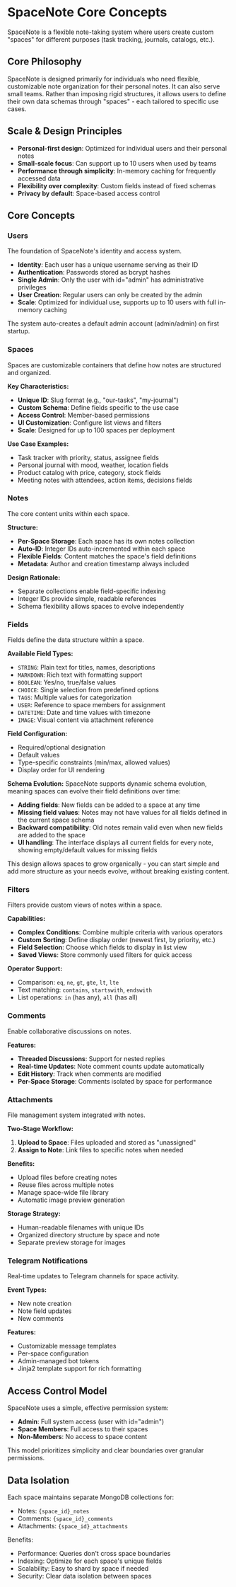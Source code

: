 # SpaceNote Core Concepts

SpaceNote is a flexible note-taking system where users create custom "spaces" for different purposes (task tracking, journals, catalogs, etc.).

## Core Philosophy

SpaceNote is designed primarily for individuals who need flexible, customizable note organization for their personal notes. It can also serve small teams. Rather than imposing rigid structures, it allows users to define their own data schemas through "spaces" - each tailored to specific use cases.

## Scale & Design Principles

- **Personal-first design**: Optimized for individual users and their personal notes
- **Small-scale focus**: Can support up to 10 users when used by teams
- **Performance through simplicity**: In-memory caching for frequently accessed data
- **Flexibility over complexity**: Custom fields instead of fixed schemas
- **Privacy by default**: Space-based access control

## Core Concepts

### Users

The foundation of SpaceNote's identity and access system.

- **Identity**: Each user has a unique username serving as their ID
- **Authentication**: Passwords stored as bcrypt hashes
- **Single Admin**: Only the user with id="admin" has administrative privileges
- **User Creation**: Regular users can only be created by the admin
- **Scale**: Optimized for individual use, supports up to 10 users with full in-memory caching

The system auto-creates a default admin account (admin/admin) on first startup.

### Spaces

Spaces are customizable containers that define how notes are structured and organized.

**Key Characteristics:**
- **Unique ID**: Slug format (e.g., "our-tasks", "my-journal")
- **Custom Schema**: Define fields specific to the use case
- **Access Control**: Member-based permissions
- **UI Customization**: Configure list views and filters
- **Scale**: Designed for up to 100 spaces per deployment

**Use Case Examples:**
- Task tracker with priority, status, assignee fields
- Personal journal with mood, weather, location fields
- Product catalog with price, category, stock fields
- Meeting notes with attendees, action items, decisions fields

### Notes

The core content units within each space.

**Structure:**
- **Per-Space Storage**: Each space has its own notes collection
- **Auto-ID**: Integer IDs auto-incremented within each space
- **Flexible Fields**: Content matches the space's field definitions
- **Metadata**: Author and creation timestamp always included

**Design Rationale:**
- Separate collections enable field-specific indexing
- Integer IDs provide simple, readable references
- Schema flexibility allows spaces to evolve independently

### Fields

Fields define the data structure within a space.

**Available Field Types:**
- `STRING`: Plain text for titles, names, descriptions
- `MARKDOWN`: Rich text with formatting support
- `BOOLEAN`: Yes/no, true/false values
- `CHOICE`: Single selection from predefined options
- `TAGS`: Multiple values for categorization
- `USER`: Reference to space members for assignment
- `DATETIME`: Date and time values with timezone
- `IMAGE`: Visual content via attachment reference

**Field Configuration:**
- Required/optional designation
- Default values
- Type-specific constraints (min/max, allowed values)
- Display order for UI rendering

**Schema Evolution:**
SpaceNote supports dynamic schema evolution, meaning spaces can evolve their field definitions over time:

- **Adding fields**: New fields can be added to a space at any time
- **Missing field values**: Notes may not have values for all fields defined in the current space schema
- **Backward compatibility**: Old notes remain valid even when new fields are added to the space
- **UI handling**: The interface displays all current fields for every note, showing empty/default values for missing fields

This design allows spaces to grow organically - you can start simple and add more structure as your needs evolve, without breaking existing content.

### Filters

Filters provide custom views of notes within a space.

**Capabilities:**
- **Complex Conditions**: Combine multiple criteria with various operators
- **Custom Sorting**: Define display order (newest first, by priority, etc.)
- **Field Selection**: Choose which fields to display in list view
- **Saved Views**: Store commonly used filters for quick access

**Operator Support:**
- Comparison: `eq`, `ne`, `gt`, `gte`, `lt`, `lte`
- Text matching: `contains`, `startswith`, `endswith`
- List operations: `in` (has any), `all` (has all)

### Comments

Enable collaborative discussions on notes.

**Features:**
- **Threaded Discussions**: Support for nested replies
- **Real-time Updates**: Note comment counts update automatically
- **Edit History**: Track when comments are modified
- **Per-Space Storage**: Comments isolated by space for performance

### Attachments

File management system integrated with notes.

**Two-Stage Workflow:**

1. **Upload to Space**: Files uploaded and stored as "unassigned"
2. **Assign to Note**: Link files to specific notes when needed

**Benefits:**
- Upload files before creating notes
- Reuse files across multiple notes
- Manage space-wide file library
- Automatic image preview generation

**Storage Strategy:**
- Human-readable filenames with unique IDs
- Organized directory structure by space and note
- Separate preview storage for images

### Telegram Notifications

Real-time updates to Telegram channels for space activity.

**Event Types:**
- New note creation
- Note field updates
- New comments

**Features:**
- Customizable message templates
- Per-space configuration
- Admin-managed bot tokens
- Jinja2 template support for rich formatting

## Access Control Model

SpaceNote uses a simple, effective permission system:

- **Admin**: Full system access (user with id="admin")
- **Space Members**: Full access to their spaces
- **Non-Members**: No access to space content

This model prioritizes simplicity and clear boundaries over granular permissions.

## Data Isolation

Each space maintains separate MongoDB collections for:
- Notes: `{space_id}_notes`
- Comments: `{space_id}_comments`
- Attachments: `{space_id}_attachments`

Benefits:
- Performance: Queries don't cross space boundaries
- Indexing: Optimize for each space's unique fields
- Scalability: Easy to shard by space if needed
- Security: Clear data isolation between spaces